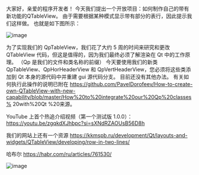大家好，亲爱的程序开发者！
今天我们提出一个开放项目：如何制作自己的带有新功能的QTableView。
由于需要根据某种模式显示带有部分的表行，因此提示我们这样做。
也就是如下图所示：

![image](https://github.com/PavelDorofeev/How-to-create-own-QTableView-with-new-capabilities/assets/13850002/bef1b0ad-3fed-4a04-8eed-4029994e3b68)

为了实现我们的 QpTableView，我们花了大约 5 周的时间来研究和更改 QTableView 代码，但这是值得的，因为我们最终必须了解渲染在 Qt 中的工作原理。
（Qp 是我们的文件和类名称的前缀）
今天要使用我们的新类 QpTableView、QpHorHeaderView 和 QpVertHeaderView，您必须将这些类添加到 Qt 本身的源代码中并重建 gui 源代码分支。 目前还没有其他办法。
有关如何执行此操作的说明已附在 https://github.com/PavelDorofeev/How-to-create-own-QTableView-with-new-capability/blob/master/How%20to%20integrate%20our%20Qp%20classes% 20with%20Qt %20来源。

YouTube 上首个热追介绍视频（第一个测试版 1.0.0）：https://youtu.be/zgqkdXJhbpc?si=sXNdRZAOUsB56D8h

我们的网站上还有一个资源 https://kkmspb.ru/development/Qt/layouts-and-widgets/QTableView/developing/row-in-two-lines/

哈布尔 https://habr.com/ru/articles/761530/

![image](https://github.com/PavelDorofeev/How-to-create-own-QTableView-with-new-capabilities/assets/13850002/f7427fb2-5c2b-4e9d-a067-3271c198ec2f)

